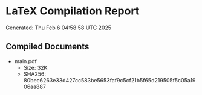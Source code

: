 # LaTeX Compilation Report
Generated: Thu Feb  6 04:58:58 UTC 2025
## Compiled Documents
- main.pdf
  - Size: 32K
  - SHA256: 80bec6263e33d427cc583be5653faf9c5cf21b5f65d219505f5c05a1906aa887
